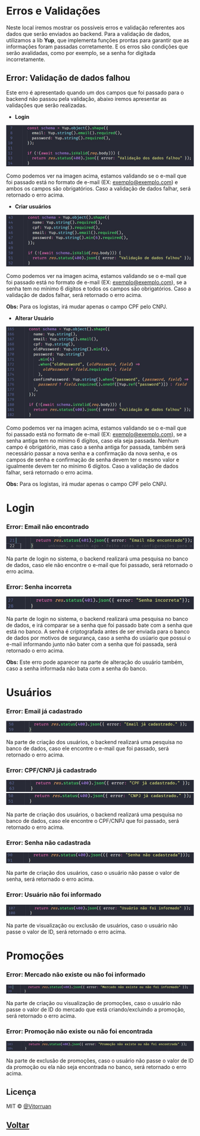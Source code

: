 # Erros e Validações
Neste local iremos mostrar os possíveis erros e validação referentes aos dados que serão enviados ao backend. Para a validação de dados, utilizamos a lib **Yup**, que implementa funções prontas para garantir que as informações foram passadas corretamente. E os erros são condições que serão avalidadas, como por exemplo, se a senha for digitada incorretamente.

## Error: Validação de dados falhou
Este erro é apresentado quando um dos campos que foi passado para o backend não passou pela validação, abaixo iremos apresentar as validações que serão realizadas.

* **Login**
  
<img src="https://github.com/vitorruann/MeuAtaca-BackEnd/blob/master/Info/errors/validateStoreLogin.JPG"/>

Como podemos ver na imagen acima, estamos validando se o e-mail que foi passado está no formato de e-mail (EX: exemplo@exemplo.com) e ambos os campos são obrigatórios. Caso a validação de dados falhar, será retornado o erro acima.

* **Criar usuários**
  
<img src="https://github.com/vitorruann/MeuAtaca-BackEnd/blob/master/Info/errors/validateStoreUser.JPG"/>  


Como podemos ver na imagen acima, estamos validando se o e-mail que foi passado está no formato de e-mail (EX: exemplo@exemplo.com), se a senha tem no mínimo 6 dígitos e todos os campos são obrigatórios. Caso a validação de dados falhar, será retornado o erro acima.

**Obs:** Para os logistas, irá mudar apenas o campo CPF pelo CNPJ.

* **Alterar Usuário**

<img src="https://github.com/vitorruann/MeuAtaca-BackEnd/blob/master/Info/errors/validateUpdateUser.JPG"/>  


Como podemos ver na imagen acima, estamos validando se o e-mail que foi passado está no formato de e-mail (EX: exemplo@exemplo.com), se a senha antiga tem no mínimo 6 dígitos, caso ela seja passada. Nenhum campo é obrigatório, mas caso a senha antiga for passada, também será necessário passar a nova senha e a confirmação da nova senha, e os campos de senha e confirmação de senha devem ter o mesmo valor e igualmente devem ter no mínimo 6 dígitos. Caso a validação de dados falhar, será retornado o erro acima.

**Obs:** Para os logistas, irá mudar apenas o campo CPF pelo CNPJ.

# Login

### Error: Email não encontrado

<img src="https://github.com/vitorruann/MeuAtaca-BackEnd/blob/master/Info/errors/validateStoreLoginEmail.JPG"/>

Na parte de login no sistema, o backend realizará uma pesquisa no banco de dados, caso ele não encontre o e-mail que foi passado, será retornado o erro acima.

### Error: Senha incorreta

<img src="https://github.com/vitorruann/MeuAtaca-BackEnd/blob/master/Info/errors/validateStoreLoginPass.JPG"/>

Na parte de login no sistema, o backend realizará uma pesquisa no banco de dados, e irá comparar se a senha que foi passado bate com a senha que está no banco. A senha é criptografada antes de ser enviada para o banco de dados por motivos de segurança, caso a senha do usúario que possui o e-mail informando junto não bater com a senha que foi passada, será retornado o erro acima.

**Obs:** Este erro pode aparecer na parte de alteração do usuário também, caso a senha informada não bata com a senha do banco.

# Usuários

### Error: Email já cadastrado

<img src="https://github.com/vitorruann/MeuAtaca-BackEnd/blob/master/Info/errors/validateStoreEmail.JPG"/>

Na parte de criação dos usuários, o backend realizará uma pesquisa no banco de dados, caso ele encontre o e-mail que foi passado, será retornado o erro acima.

### Error: CPF/CNPJ já cadastrado

<img src="https://github.com/vitorruann/MeuAtaca-BackEnd/blob/master/Info/errors/validateStoreCPF.JPG"/>
<br/>
<img src="https://github.com/vitorruann/MeuAtaca-BackEnd/blob/master/Info/errors/validateStoreCNPJ.JPG"/>

Na parte de criação dos usuários, o backend realizará uma pesquisa no banco de dados, caso ele encontre o CPF/CNPJ que foi passado, será retornado o erro acima.

### Error: Senha não cadastrada

<img src="https://github.com/vitorruann/MeuAtaca-BackEnd/blob/master/Info/errors/validateStorePass.JPG"/>

Na parte de criação dos usuários, caso o usuário não passe o valor de senha, será retornado o erro acima.

### Error: Usuário não foi informado

<img src="https://github.com/vitorruann/MeuAtaca-BackEnd/blob/master/Info/errors/validateShowUser.JPG"/>

Na parte de visualização ou exclusão de usuários, caso o usuário não passe o valor de ID, será retornado o erro acima.

# Promoções

### Error: Mercado não existe ou não foi informado

<img src="https://github.com/vitorruann/MeuAtaca-BackEnd/blob/master/Info/errors/validateStorePromotionMarket.JPG"/>

Na parte de criação ou visualização de promoções, caso o usuário não passe o valor de ID do mercado que está criando/excluindo a promoção, será retornado o erro acima.

### Error: Promoção não existe ou não foi encontrada

<img src="https://github.com/vitorruann/MeuAtaca-BackEnd/blob/master/Info/errors/validateDestroyPromotion.JPG"/>

Na parte de exclusão de promoções, caso o usuário não passe o valor de ID da promoção ou ela não seja encontrada no banco, será retornado o erro acima.

## Licença
MIT © [@Vitorruan](https://github.com/vitorruann)

## [Voltar](../../README.md)